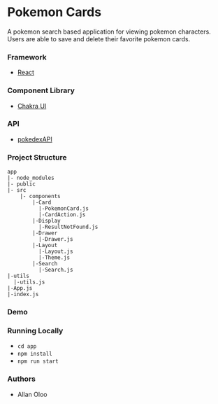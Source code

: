 # Pokemon Cards

A pokemon search based application for viewing pokemon characters. Users are able to save and delete their favorite pokemon cards.

### Framework

- [React](https://reactjs.org/)

### Component Library

- [Chakra UI](https://chakra-ui.com/)

### API

- [pokedexAPI](https://pokeapi.co/)

### Project Structure

    app
    |- node_modules
    |- public
    |- src
        |- components
            |-Card
              |-PokemonCard.js
              |-CardAction.js
            |-Display
              |-ResultNotFound.js
            |-Drawer
              |-Drawer.js
            |-Layout
              |-Layout.js
              |-Theme.js
            |-Search
              |-Search.js
    |-utils
      |-utils.js
    |-App.js
    |-index.js

### Demo

### Running Locally

- `cd app`
- `npm install`
- `npm run start`

### Authors

- Allan Oloo
